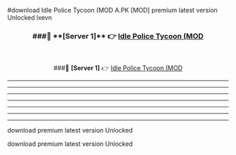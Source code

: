 #download Idle Police Tycoon (MOD A.PK [MOD] premium latest version Unlocked lxevn 



<div align="center">
<h3>###🔹 **[Server 1]** 👉 <a href="https://download1apk.web.app/">Idle Police Tycoon (MOD</a></h3><br>


###🔹 **[Server 1]** 👉 <a href="https://download1apk.web.app/">Idle Police Tycoon (MOD</a></h3>
</div>



----------------------------------------------------------

----------------------------------------------------------

----------------------------------------------------------

----------------------------------------------------------

----------------------------------------------------------

----------------------------------------------------------

----------------------------------------------------------

download premium latest version Unlocked

download premium latest version Unlocked
